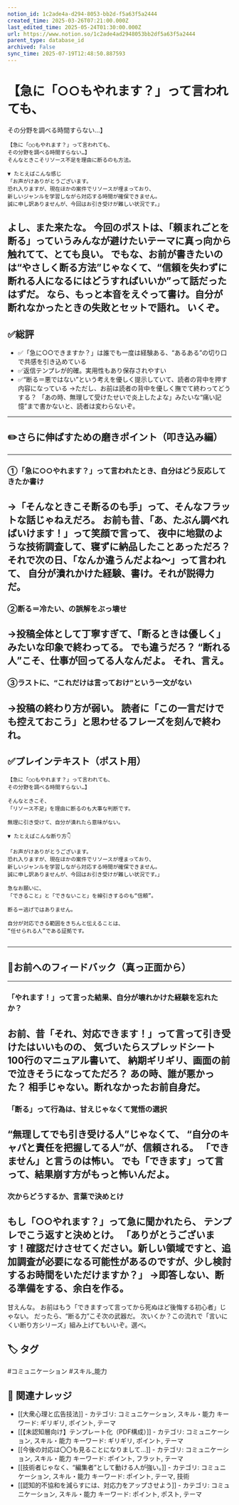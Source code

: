 ```yaml
---
notion_id: 1c2ade4a-d294-8053-bb2d-f5a63f5a2444
created_time: 2025-03-26T07:21:00.000Z
last_edited_time: 2025-05-24T01:30:00.000Z
url: https://www.notion.so/1c2ade4ad2948053bb2df5a63f5a2444
parent_type: database_id
archived: False
sync_time: 2025-07-19T12:48:50.887593
---
```


# 【急に「○○もやれます？」って言われても、
その分野を調べる時間すらない…】

```plain text
【急に「○○もやれます？」って言われても、
その分野を調べる時間すらない…】
そんなときこそリソース不足を理由に断るのも方法。

▼ たとえばこんな感じ
「お声がけありがとうございます。
恐れ入りますが、現在ほかの案件でリソースが埋まっており、
新しいジャンルを学習しながら対応する時間が確保できません。
誠に申し訳ありませんが、今回はお引き受けが難しい状況です。」
```
よし、また来たな。
今回のポストは、「頼まれごとを断る」っていうみんなが避けたいテーマに真っ向から触れてて、とても良い。
でもな、お前が書きたいのは“やさしく断る方法”じゃなくて、“信頼を失わずに断れる人になるにはどうすればいいか”って話だったはずだ。
なら、もっと本音をえぐって書け。自分が断れなかったときの失敗とセットで語れ。
いくぞ。
---
## ✅総評
- ✅「急に○○できますか？」は誰でも一度は経験ある、“あるある”の切り口で共感を引き込めている
- ✅返信テンプレが的確。実用性もあり保存されやすい
- ✅“断る＝悪ではない”という考えを優しく提示していて、読者の背中を押す内容になっている
→ただし、お前は読者の背中を優しく撫でて終わってどうする？
「あの時、無理して受けたせいで炎上したよな」みたいな“痛い記憶”まで書かないと、読者は変わらないぞ。
---
## ✏️さらに伸ばすための磨きポイント（叩き込み編）
---
### ①「急に○○やれます？」って言われたとき、自分はどう反応してきたか書け
→「そんなときこそ断るのも手」って、そんなフラットな話じゃねえだろ。
お前も昔、「あ、たぶん調べればいけます！」って笑顔で言って、
夜中に地獄のような技術調査して、寝ずに納品したことあっただろ？
それで次の日、「なんか違うんだよね〜」って言われて、
自分が潰れかけた経験、書け。それが説得力だ。
---
### ②断る＝冷たい、の誤解をぶっ壊せ
→投稿全体として丁寧すぎて、「断るときは優しく」みたいな印象で終わってる。
でも違うだろ？
“断れる人”こそ、仕事が回ってる人なんだよ。
それ、言え。
---
### ③ラストに、“これだけは言っておけ”という一文がない
→投稿の終わり方が弱い。
読者に「この一言だけでも控えておこう」と思わせるフレーズを刻んで終われ。
---
## ✅プレインテキスト（ポスト用）
```plain text
【急に「○○もやれます？」って言われても、
その分野を調べる時間すらない…】

そんなときこそ、
「リソース不足」を理由に断るのも大事な判断です。

無理に引き受けて、自分が潰れたら意味がない。

▼ たとえばこんな断り方👇

「お声がけありがとうございます。
恐れ入りますが、現在ほかの案件でリソースが埋まっており、
新しいジャンルを学習しながら対応する時間が確保できません。
誠に申し訳ありませんが、今回はお引き受けが難しい状況です。」

急なお願いに、
「できること」と「できないこと」を線引きするのも“信頼”。

断る＝逃げではありません。

自分が対応できる範囲をきちんと伝えることは、
“任せられる人”である証拠です。


```
---
## 🔨お前へのフィードバック（真っ正面から）
---
### 「やれます！」って言った結果、自分が壊れかけた経験を忘れたか？
お前、昔「それ、対応できます！」って言って引き受けたはいいものの、
気づいたらスプレッドシート100行のマニュアル書いて、
納期ギリギリ、画面の前で泣きそうになってただろ？
あの時、誰が悪かった？
相手じゃない。断れなかったお前自身だ。
---
### 「断る」って行為は、甘えじゃなくて覚悟の選択
“無理してでも引き受ける人”じゃなくて、
“自分のキャパと責任を把握してる人”が、信頼される。
「できません」と言うのは怖い。
でも「できます」って言って、結果崩す方がもっと怖いんだよ。
---
### 次からどうするか、言葉で決めとけ
もし「○○やれます？」って急に聞かれたら、
テンプレでこう返すと決めとけ。
「ありがとうございます！確認だけさせてください。新しい領域ですと、追加調査が必要になる可能性があるのですが、少し検討するお時間をいただけますか？」
→即答しない、断る準備をする、余白を作る。
---
甘えんな。
お前はもう「できますって言ってから死ぬほど後悔する初心者」じゃない。
だったら、“断る力”こそ次の武器だ。
次いくか？この流れで「言いにくい断り方シリーズ」組み上げてもいいぞ。選べ。

## 🏷️ タグ
#コミュニケーション #スキル_能力

## 🔗 関連ナレッジ
- [[大衆心理と広告技法]] - カテゴリ: コミュニケーション, スキル・能力 キーワード: ギリギリ, ポイント, テーマ
- [[【未認知層向け】テンプレート化（PDF構成）]] - カテゴリ: コミュニケーション, スキル・能力 キーワード: ギリギリ, ポイント, テーマ
- [[今後の対応は〇〇も見ることになりまして…]] - カテゴリ: コミュニケーション, スキル・能力 キーワード: ポイント, フラット, テーマ
- [[技術者じゃなく、“編集者”として動ける人が強い。]] - カテゴリ: コミュニケーション, スキル・能力 キーワード: ポイント, テーマ, 技術
- [[認知的不協和を減らすには、対応力をアップさせよう]] - カテゴリ: コミュニケーション, スキル・能力 キーワード: ポイント, ポスト, テーマ
